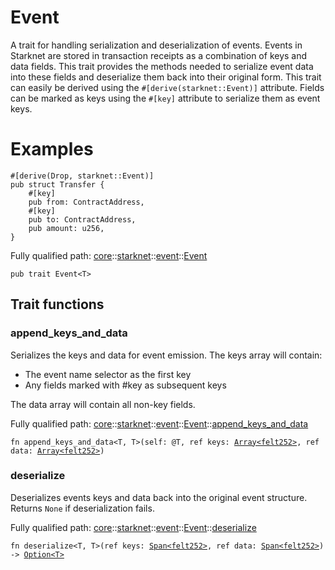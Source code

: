 # Event

A trait for handling serialization and deserialization of events.
Events in Starknet are stored in transaction receipts as a combination of keys and data fields.
This trait provides the methods needed to serialize event data into these fields and deserialize
them back into their original form.
This trait can easily be derived using the `#[derive(starknet::Event)]` attribute.
Fields can be marked as keys using the `#[key]` attribute to serialize them as event keys.
# Examples

```cairo
#[derive(Drop, starknet::Event)]
pub struct Transfer {
    #[key]
    pub from: ContractAddress,
    #[key]
    pub to: ContractAddress,
    pub amount: u256,
}
```

Fully qualified path: [core](./core.md)::[starknet](./core-starknet.md)::[event](./core-starknet-event.md)::[Event](./core-starknet-event-Event.md)

<pre><code class="language-cairo">pub trait Event&lt;T&gt;</code></pre>

## Trait functions

### append_keys_and_data

Serializes the keys and data for event emission.
The keys array will contain:
- The event name selector as the first key
- Any fields marked with #key as subsequent keys

The data array will contain all non-key fields.

Fully qualified path: [core](./core.md)::[starknet](./core-starknet.md)::[event](./core-starknet-event.md)::[Event](./core-starknet-event-Event.md)::[append_keys_and_data](./core-starknet-event-Event.md#append_keys_and_data)

<pre><code class="language-cairo">fn append_keys_and_data&lt;T, T&gt;(self: @T, ref keys: <a href="core-array-Array.html">Array&lt;felt252&gt;</a>, ref data: <a href="core-array-Array.html">Array&lt;felt252&gt;</a>)</code></pre>


### deserialize

Deserializes events keys and data back into the original event structure.
Returns `None` if deserialization fails.

Fully qualified path: [core](./core.md)::[starknet](./core-starknet.md)::[event](./core-starknet-event.md)::[Event](./core-starknet-event-Event.md)::[deserialize](./core-starknet-event-Event.md#deserialize)

<pre><code class="language-cairo">fn deserialize&lt;T, T&gt;(ref keys: <a href="core-array-Span.html">Span&lt;felt252&gt;</a>, ref data: <a href="core-array-Span.html">Span&lt;felt252&gt;</a>) -&gt; <a href="core-option-Option.html">Option&lt;T&gt;</a></code></pre>


